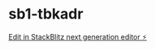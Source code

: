 # sb1-tbkadr

[Edit in StackBlitz next generation editor ⚡️](https://stackblitz.com/~/github.com/KarstenKreh/sb1-tbkadr)
